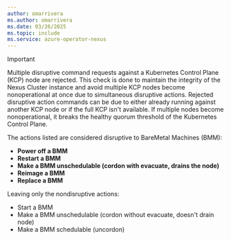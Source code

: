 ```yaml
---
author: omarrivera
ms.author: omarrivera
ms.date: 03/26/2025
ms.topic: include
ms.service: azure-operator-nexus
---
```


> [!IMPORTANT]
> Multiple disruptive command requests against a Kubernetes Control Plane (KCP) node are rejected.
> This check is done to maintain the integrity of the Nexus Cluster instance and avoid multiple KCP nodes become nonoperational at once due to simultaneous disruptive actions.
> Rejected disruptive action commands can be due to either already running against another KCP node or if the full KCP isn't available.
> If multiple nodes become nonoperational, it breaks the healthy quorum threshold of the Kubernetes Control Plane.
>
> The actions listed are considered disruptive to BareMetal Machines (BMM):
>
> - **Power off a BMM**
> - **Restart a BMM**
> - **Make a BMM unschedulable (cordon with evacuate, drains the node)**
> - **Reimage a BMM**
> - **Replace a BMM**
>
> Leaving only the nondisruptive actions:
> - Start a BMM
> - Make a BMM unschedulable (cordon without evacuate, doesn't drain node)
> - Make a BMM schedulable (uncordon)
